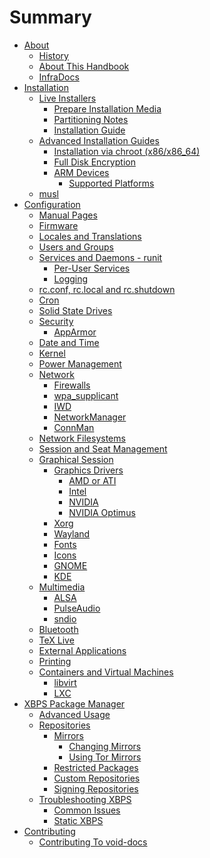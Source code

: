 # Summary

- [About](./about/index.md)
   - [History](./about/history.md)
   - [About This Handbook](./about/about-this-handbook.md)
   - [InfraDocs](./about/infradocs.md)
- [Installation](./installation/index.md)
   - [Live Installers](./installation/live-images/index.md)
      - [Prepare Installation Media](./installation/live-images/prep.md)
      - [Partitioning Notes](./installation/live-images/partitions.md)
      - [Installation Guide](./installation/live-images/guide.md)
   - [Advanced Installation Guides](./installation/guides/index.md)
      - [Installation via chroot
        (x86/x86_64)](./installation/guides/chroot.md)
      - [Full Disk Encryption](./installation/guides/fde.md)
      - [ARM Devices](./installation/guides/arm-devices/index.md)
         - [Supported
           Platforms](./installation/guides/arm-devices/platforms.md)
   - [musl](./installation/musl.md)
- [Configuration](./config/index.md)
   - [Manual Pages](./config/man.md)
   - [Firmware](./config/firmware.md)
   - [Locales and Translations](./config/locales.md)
   - [Users and Groups](./config/users-and-groups.md)
   - [Services and Daemons - runit](./config/services/index.md)
      - [Per-User Services](./config/services/user-services.md)
      - [Logging](./config/services/logging.md)
   - [rc.conf, rc.local and rc.shutdown](./config/rc-files.md)
   - [Cron](./config/cron.md)
   - [Solid State Drives](./config/ssd.md)
   - [Security](./config/security/index.md)
      - [AppArmor](./config/security/apparmor.md)
   - [Date and Time](./config/date-time.md)
   - [Kernel](./config/kernel.md)
   - [Power Management](./config/power-management.md)
   - [Network](./config/network/index.md)
      - [Firewalls](./config/network/firewalls.md)
      - [wpa_supplicant](./config/network/wpa_supplicant.md)
      - [IWD](./config/network/iwd.md)
      - [NetworkManager](./config/network/networkmanager.md)
      - [ConnMan](./config/network/connman.md)
   - [Network Filesystems](./config/network-filesystems.md)
   - [Session and Seat Management](./config/session-management.md)
   - [Graphical Session](./config/graphical-session/index.md)
      - [Graphics
        Drivers](./config/graphical-session/graphics-drivers/index.md)
         - [AMD or ATI](./config/graphical-session/graphics-drivers/amd.md)
         - [Intel](./config/graphical-session/graphics-drivers/intel.md)
         - [NVIDIA](./config/graphical-session/graphics-drivers/nvidia.md)
         - [NVIDIA
            Optimus](./config/graphical-session/graphics-drivers/optimus.md)
      - [Xorg](./config/graphical-session/xorg.md)
      - [Wayland](./config/graphical-session/wayland.md)
      - [Fonts](./config/graphical-session/fonts.md)
      - [Icons](./config/graphical-session/icons.md)
      - [GNOME](./config/graphical-session/gnome.md)
      - [KDE](./config/graphical-session/kde.md)
   - [Multimedia](./config/media/index.md)
      - [ALSA](./config/media/alsa.md)
      - [PulseAudio](./config/media/pulseaudio.md)
      - [sndio](./config/media/sndio.md)
   - [Bluetooth](./config/bluetooth.md)
   - [TeX Live](./config/texlive.md)
   - [External Applications](./config/external-applications.md)
   - [Printing](./config/print/index.md)
   - [Containers and Virtual Machines](./config/containers-and-vms/index.md)
      - [libvirt](./config/containers-and-vms/libvirt.md)
      - [LXC](./config/containers-and-vms/lxc.md)
- [XBPS Package Manager](./xbps/index.md)
   - [Advanced Usage](./xbps/advanced-usage.md)
   - [Repositories](./xbps/repositories/index.md)
      - [Mirrors](./xbps/repositories/mirrors/index.md)
         - [Changing Mirrors](./xbps/repositories/mirrors/changing.md)
         - [Using Tor Mirrors](./xbps/repositories/mirrors/tor.md)
      - [Restricted Packages](./xbps/repositories/restricted.md)
      - [Custom Repositories](./xbps/repositories/custom.md)
      - [Signing Repositories](./xbps/repositories/signing.md)
   - [Troubleshooting XBPS](./xbps/troubleshooting/index.md)
      - [Common Issues](./xbps/troubleshooting/common-issues.md)
      - [Static XBPS](./xbps/troubleshooting/static.md)
- [Contributing](./contributing/index.md)
   - [Contributing To void-docs](./contributing/void-docs/index.md)
